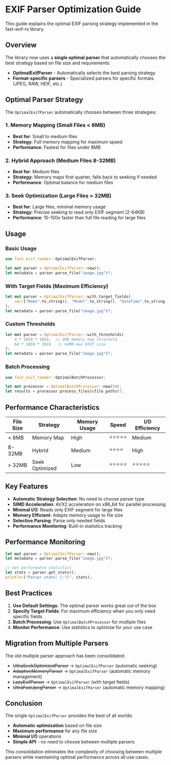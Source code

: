 # EXIF Parser Optimization Guide

This guide explains the optimal EXIF parsing strategy implemented in the fast-exif-rs library.

## Overview

The library now uses a **single optimal parser** that automatically chooses the best strategy based on file size and requirements:

- **OptimalExifParser** - Automatically selects the best parsing strategy
- **Format-specific parsers** - Specialized parsers for specific formats (JPEG, RAW, HEIF, etc.)

## Optimal Parser Strategy

The `OptimalExifParser` automatically chooses between three strategies:

### 1. Memory Mapping (Small Files < 8MB)
- **Best for**: Small to medium files
- **Strategy**: Full memory mapping for maximum speed
- **Performance**: Fastest for files under 8MB

### 2. Hybrid Approach (Medium Files 8-32MB)
- **Best for**: Medium files
- **Strategy**: Memory maps first quarter, falls back to seeking if needed
- **Performance**: Optimal balance for medium files

### 3. Seek Optimization (Large Files > 32MB)
- **Best for**: Large files, minimal memory usage
- **Strategy**: Precise seeking to read only EXIF segment (2-64KB)
- **Performance**: 10-100x faster than full file reading for large files

## Usage

### Basic Usage
```rust
use fast_exif_reader::OptimalExifParser;

let mut parser = OptimalExifParser::new();
let metadata = parser.parse_file("image.jpg")?;
```

### With Target Fields (Maximum Efficiency)
```rust
let mut parser = OptimalExifParser::with_target_fields(
    vec!["Make".to_string(), "Model".to_string(), "DateTime".to_string()]
);
let metadata = parser.parse_file("image.jpg")?;
```

### Custom Thresholds
```rust
let mut parser = OptimalExifParser::with_thresholds(
    4 * 1024 * 1024,  // 4MB memory map threshold
    64 * 1024 * 1024   // 64MB max EXIF size
);
let metadata = parser.parse_file("image.jpg")?;
```

### Batch Processing
```rust
use fast_exif_reader::OptimalBatchProcessor;

let mut processor = OptimalBatchProcessor::new(50);
let results = processor.process_files(&file_paths)?;
```

## Performance Characteristics

| File Size | Strategy | Memory Usage | Speed | I/O Efficiency |
|-----------|----------|--------------|-------|----------------|
| < 8MB | Memory Map | High | ⭐⭐⭐⭐⭐ | Medium |
| 8-32MB | Hybrid | Medium | ⭐⭐⭐⭐ | High |
| > 32MB | Seek Optimized | Low | ⭐⭐⭐⭐⭐ | ⭐⭐⭐⭐⭐ |

## Key Features

- **Automatic Strategy Selection**: No need to choose parser type
- **SIMD Acceleration**: AVX2 acceleration on x86_64 for parallel processing
- **Minimal I/O**: Reads only EXIF segment for large files
- **Memory Efficient**: Adapts memory usage to file size
- **Selective Parsing**: Parse only needed fields
- **Performance Monitoring**: Built-in statistics tracking

## Performance Monitoring

```rust
let mut parser = OptimalExifParser::new();
let metadata = parser.parse_file("image.jpg")?;

// Get performance statistics
let stats = parser.get_stats();
println!("Parser stats: {:?}", stats);
```

## Best Practices

1. **Use Default Settings**: The optimal parser works great out of the box
2. **Specify Target Fields**: For maximum efficiency when you only need specific fields
3. **Batch Processing**: Use `OptimalBatchProcessor` for multiple files
4. **Monitor Performance**: Use statistics to optimize for your use case

## Migration from Multiple Parsers

The old multiple parser approach has been consolidated:

- ~~UltraSeekOptimizedParser~~ → `OptimalExifParser` (automatic seeking)
- ~~AdaptiveMemoryParser~~ → `OptimalExifParser` (automatic memory management)
- ~~LazyExifParser~~ → `OptimalExifParser` (with target fields)
- ~~UltraFastJpegParser~~ → `OptimalExifParser` (automatic memory mapping)

## Conclusion

The single `OptimalExifParser` provides the best of all worlds:
- **Automatic optimization** based on file size
- **Maximum performance** for any file size
- **Minimal I/O** operations
- **Simple API** - no need to choose between multiple parsers

This consolidation eliminates the complexity of choosing between multiple parsers while maintaining optimal performance across all use cases.